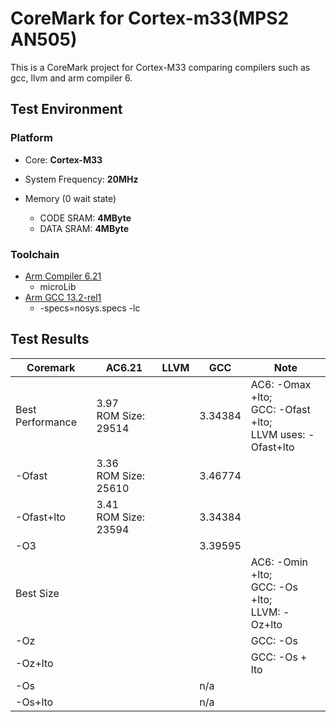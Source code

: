 # CoreMark for Cortex-m33(MPS2 AN505)
This is a CoreMark project for Cortex-M33 comparing compilers such as gcc, llvm and arm compiler 6.



## Test Environment

### Platform

- Core: **Cortex-M33**

* System Frequency: **20MHz**

* Memory (0 wait state)
  * CODE SRAM: **4MByte**
  * DATA SRAM: **4MByte**



### Toolchain

- [Arm Compiler 6.21](https://developer.arm.com/tools-and-software/embedded/arm-compiler/downloads/version-6)
  - microLib
- [Arm GCC 13.2-rel1](https://developer.arm.com/downloads/-/arm-gnu-toolchain-downloads)
  - -specs=nosys.specs -lc




## Test Results

| Coremark         | AC6.21                    | LLVM | GCC     | Note                                                         |
| ---------------- | ------------------------- | ---- | ------- | ------------------------------------------------------------ |
| Best Performance | 3.97<br />ROM Size: 29514 |      | 3.34384 | AC6: -Omax +lto;<br />GCC: -Ofast +lto;<br />LLVM uses: -Ofast+lto |
| -Ofast           | 3.36<br />ROM Size: 25610 |      | 3.46774 |                                                              |
| -Ofast+lto       | 3.41<br />ROM Size: 23594 |      | 3.34384 |                                                              |
| -O3              |                           |      | 3.39595 |                                                              |
| Best Size        |                           |      |         | AC6: -Omin +lto;<br />GCC: -Os +lto;<br />LLVM: -Oz+lto      |
| -Oz              |                           |      |         | GCC: -Os                                                     |
| -Oz+lto          |                           |      |         | GCC: -Os + lto                                               |
| -Os              |                           |      | n/a     |                                                              |
| -Os+lto          |                           |      | n/a     |                                                              |

